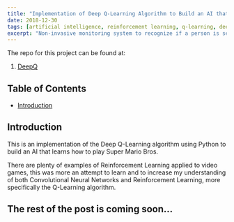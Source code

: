 ```yaml
---
title: "Implementation of Deep Q-Learning Algorithm to Build an AI that Learns How to Play Super Mario Bros."
date: 2018-12-30
tags: [artificial intelligence, reinforcement learning, q-learning, deep learning, convolutional neural networks, python, tensorflow, video games, super mario bros., ml engine, google cloud platform]
excerpt: "Non-invasive monitoring system to recognize if a person is seated in a chair using Bluetooth Low Energy (BLE) technology."
---
```


The repo for this project can be found at:

1. [DeepQ](https://github.com/danielRM88/deepQ)

## Table of Contents
- [Introduction](#introduction)


## Introduction
This is an implementation of the Deep Q-Learning algorithm using Python to build an AI that learns how to play Super Mario Bros.

There are plenty of examples of Reinforcement Learning applied to video games, this was more an attempt to learn and to increase my understanding of both Convolutional Neural Networks and Reinforcement Learning, more specifically the Q-Learning algorithm.


## **The rest of the post is coming soon...**